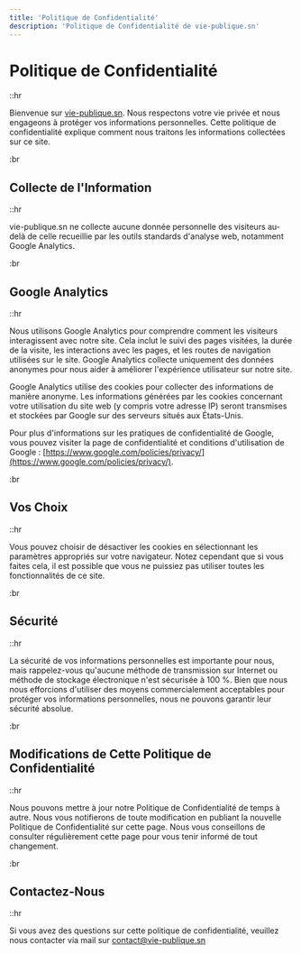 ```yaml
---
title: 'Politique de Confidentialité'
description: 'Politique de Confidentialité de vie-publique.sn'
---
```


<!-- Content of the page -->

# **Politique de Confidentialité**
::hr 

Bienvenue sur [vie-publique.sn](https://vie-publique.sn). Nous respectons votre vie privée et nous engageons à protéger vos informations personnelles. Cette politique de confidentialité explique comment nous traitons les informations collectées sur ce site.

:br
## **Collecte de l'Information**
::hr 

vie-publique.sn ne collecte aucune donnée personnelle des visiteurs au-delà de celle recueillie par les outils standards d'analyse web, notamment Google Analytics.

:br
## **Google Analytics**
::hr 

Nous utilisons Google Analytics pour comprendre comment les visiteurs interagissent avec notre site. Cela inclut le suivi des pages visitées, la durée de la visite, les interactions avec les pages, et les routes de navigation utilisées sur le site. Google Analytics collecte uniquement des données anonymes pour nous aider à améliorer l'expérience utilisateur sur notre site.

Google Analytics utilise des cookies pour collecter des informations de manière anonyme. Les informations générées par les cookies concernant votre utilisation du site web (y compris votre adresse IP) seront transmises et stockées par Google sur des serveurs situés aux États-Unis.

Pour plus d'informations sur les pratiques de confidentialité de Google, vous pouvez visiter la page de confidentialité et conditions d'utilisation de Google : [https://www.google.com/policies/privacy/](https://www.google.com/policies/privacy/).

:br
## **Vos Choix**
::hr 

Vous pouvez choisir de désactiver les cookies en sélectionnant les paramètres appropriés sur votre navigateur. Notez cependant que si vous faites cela, il est possible que vous ne puissiez pas utiliser toutes les fonctionnalités de ce site.

:br
## **Sécurité**
::hr 

La sécurité de vos informations personnelles est importante pour nous, mais rappelez-vous qu'aucune méthode de transmission sur Internet ou méthode de stockage électronique n'est sécurisée à 100 %. Bien que nous nous efforcions d'utiliser des moyens commercialement acceptables pour protéger vos informations personnelles, nous ne pouvons garantir leur sécurité absolue.

:br
## Modifications de Cette Politique de Confidentialité
::hr 

Nous pouvons mettre à jour notre Politique de Confidentialité de temps à autre. Nous vous notifierons de toute modification en publiant la nouvelle Politique de Confidentialité sur cette page. Nous vous conseillons de consulter régulièrement cette page pour vous tenir informé de tout changement.

:br
## Contactez-Nous
::hr

Si vous avez des questions sur cette politique de confidentialité, veuillez nous contacter via mail sur [contact@vie-publique.sn](contact@vie-publique.sn)
